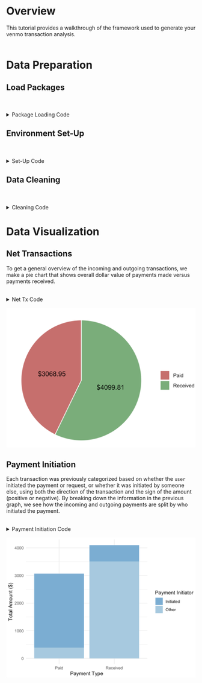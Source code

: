 # Overview
This tutorial provides a walkthrough of the framework used to generate your venmo transaction analysis.
<br>
<br>
# Data Preparation
## Load Packages
<br>
<br>
<details>
<summary>Package Loading Code</summary>
<br>
  
```r
#install.packages("ggplot2")
#install.packages("dplyr")
#install.packages("tidyr")
library(ggplot2)
library(dplyr)
library(tidyr)
```
</details>

## Environment Set-Up
<br>
<br>
<details>
<summary>Set-Up Code</summary>
<br>

```r
################################# USER INPUTS  #################################
startDate = "2025-01-15"
endDate = Sys.Date()
user = "Adam Aslam"
folderPath="/Users/adamaslam/Desktop/MyCode/Venmo/"
################################################################################  

setwd(folderPath)

# Move all .csv files to folderPath
rawFiles = list.files(path = folderPath, pattern = paste0("VenmoStatement.+.csv"))

# Format the start and end dates of the analysis to go from midnight on the first morning to midnight at the end of the endDate in POSIXct
startDate = as.POSIXct(as.Date(paste0(startDate, "T00:00:00")), format="%Y-%m-%d", tz="UTC")
endDate = as.POSIXct(endDate + 1, format="%Y-%m-%dT%H:%M:%S", tz="UTC")
```
</details>

## Data Cleaning
<br>
<br>
<details>
<summary>Cleaning Code</summary>
<br>

```r

# Combine and clean all transaction reports

# Combine
allData = do.call(rbind, lapply(rawFiles, function(f) read.csv(paste0(folderPath, f))))

# Remove rows with <= 4 non-empty values
allData = allData[rowSums(!is.na(allData) & allData != "") > 4, ]

# Set the second row as column names
colnames(allData) = as.character(unlist(allData[1, ]))

# Drop the first row and col
allData = allData[-c(1), -c(1)]

# Drop repeated header cols
allData = allData[allData$ID != "ID", ]

# Sort by dateTime
allData = allData[order(allData$Datetime), ]

# Grab transactions from dates of interest
allData = allData[allData$Datetime >= startDate & allData$Datetime <= endDate, ]

# Reset row names
rownames(allData) = NULL

# Restructure data classes
allData$dateTime = as.POSIXct(allData$Datetime, format="%Y-%m-%dT%H:%M:%S", tz="UTC")
allData = allData[ , !(names(allData) == "Datetime")]

allData$AmountTotal = as.numeric(gsub("[$ ,]", "", allData[["Amount (total)"]]))
allData = allData[ , !(names(allData) == "Amount (total)")]


# Make separate df for bank transfers and drop from allData
bankTransferDF = allData[allData$Type == "Standard Transfer",]
allData = allData[!(allData$Type == "Standard Transfer"),]


# Add Payment Type column ("Received" or "Paid")
allData = allData %>%
  mutate(PaymentType = ifelse(AmountTotal >= 0, "Received", "Paid")) 

# Add Payment Initiator column (Initiated or Requested)
allData = allData %>%
  mutate(PaymentInitiator = case_when(
    From == user & AmountTotal > 0 ~ "Initiated", # You sent request and received payment
    From == user & AmountTotal < 0 ~ "Initiated", # You sent money without being requested
    To == user & AmountTotal > 0 ~ "Other", # Someone else sent money without being requested
    To == user & AmountTotal < 0 ~ "Other", # You sent money after being requested
    TRUE ~ "Unknown"
  ))
```
</details>

# Data Visualization

## Net Transactions
To get a general overview of the incoming and outgoing transactions, we make a pie chart that shows overall dollar value of payments made versus payments received. 
<br>
<br>
<details>
<summary>Net Tx Code</summary>
<br>
  
```r
pieData = allData %>%
  group_by(PaymentType) %>%
  summarise(TotalAmount = sum(AmountTotal))


# Pie chart
ggplot(pieData, aes(x = "", y = abs(TotalAmount), fill = PaymentType)) +
  geom_col(width = 1, color = "white") +
  coord_polar(theta = "y") +
  geom_text(aes(label = paste0("$", round(abs(TotalAmount), 2))), 
            position = position_stack(vjust = 0.5), 
            size = 4) +
  scale_fill_manual(values = c("Received" = "#6BAF75", "Paid" = "#D46A6A")) +
  theme_void() +
  theme(legend.title = element_blank())
```
</details>

![NetTxPie](https://github.com/mellamoadam/Venmo/blob/main/Images/NetTxPie.png)


## Payment Initiation
Each transaction was previously categorized based on whether the `user ` initiated the payment or request, or whether it was initiated by someone else, using both the direction of the transaction and the sign of the amount (positive or negative). By breaking down the information in the previous graph, we see how the incoming and outgoing payments are split by who initiated the payment.
<br>
<br>
<details>
<summary>Payment Initiation Code</summary>
<br>
  
```r
barData = allData %>%
  group_by(PaymentType, PaymentInitiator) %>%
  summarise(TotalAmount = sum(AmountTotal), .groups = "drop")


ggplot(barData, aes(x = PaymentType, y = abs(TotalAmount), fill = PaymentInitiator)) +
  geom_col(position = "stack") +
  scale_fill_manual(
    values = c("Initiated" = "#6baed6", "Other" = "#9ecae1")
  ) +
  labs(y = "Total Amount ($)", x = "Payment Type", fill = "Payment Initiator") +
  theme_minimal()
```
</details>

![NetTxPie](https://github.com/mellamoadam/Venmo/blob/main/Images/PaymentInitiation.png)






